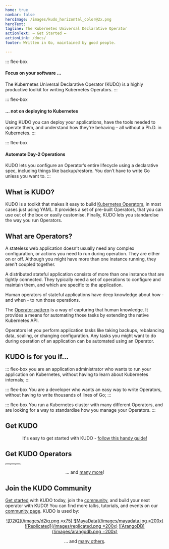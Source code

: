```yaml
---
home: true
navbar: false
heroImage: /images/kudo_horizontal_color@2x.png
heroText:
tagline: The Kubernetes Universal Declarative Operator
actionText: ⇝ Get Started ⇜
actionLink: /docs/
footer: Written in Go, maintained by good people.

---
```


<div class="flex-container">

::: flex-box
<h4>Focus on your software …</h4>
The Kubernetes Universal Declarative Operator (KUDO) is a highly productive toolkit for writing Kubernetes Operators.
:::

::: flex-box
<h4>… not on deploying to Kubernetes</h4>
Using KUDO you can deploy your applications, have the tools needed to operate them, and understand how they're behaving – all without a Ph.D. in Kubernetes.
:::

::: flex-box
<h4>Automate Day-2 Operations</h4>
KUDO lets you configure an Operator’s entire lifecycle using a declarative spec, including things like backup/restore. You don’t have to write Go unless you want to.
:::

</div>


## What is KUDO?

KUDO is a toolkit that makes it easy to build [Kubernetes Operators](#what-are-operators), in most cases just using YAML.
It provides a set of pre-built Operators, that you can use out of the box or easily customise.
Finally, KUDO lets you standardise the way you run Operators.


## What are Operators?

A stateless web application doesn’t usually need any complex configuration, or actions you need to run during operation. They are either on or off. Although you might have more than one instance running, they aren't coupled together.

A distributed stateful application consists of more than one instance that are tightly connected. They typically need a set of operations to configure and maintain them, and which are specific to the application.

Human operators of stateful applications have deep knowledge about how - and when - to run those operations.

The [Operator pattern](https://https://kubernetes.io/docs/concepts/extend-kubernetes/operator/) is a way of capturing that human knowledge. It provides a means for automating those tasks by extending the native Kubernetes API.

Operators let you perform application tasks like taking backups, rebalancing data, scaling, or changing configuration. Any tasks you might want to do during operation of an application can be automated using an Operator.

## KUDO is for you if...

<div class="flex-container">

::: flex-box
you are an application administrator who wants to run your application on Kubernetes, without having to learn about Kubernetes internals;
:::

::: flex-box
You are a developer who wants an easy way to write Operators, without having to write thousands of lines of Go;
:::

::: flex-box
You run a Kubernetes cluster with many different Operators, and are looking for a way to standardise how you manage your Operators.
:::

</div>

## Get KUDO

<center>

It's easy to get started with KUDO - [follow this handy guide!](/docs/)

</center>

## Get KUDO Operators

<div class="flex-container">

<Button text="Apache Kafka" img="/images/Apache_kafka.svg" url="https://github.com/kudobuilder/operators/tree/master/repository/kafka/docs/latest/" />

<Button text="Apache Cassandra" img="/images/Cassandra_logo.svg" url="https://github.com/kudobuilder/operators/tree/master/repository/cassandra/" />

<Button text="Apache Flink" img="/images/flink_squirrel_500.png" url="https://github.com/kudobuilder/operators/tree/master/repository/flink/" />

</div>

<center>

… and [many more](https://github.com/kudobuilder/operators/)!

</center>

## Join the KUDO Community

[Get started](docs/README.md) with KUDO today, join the [community](community/README.md), and
build your next operator with KUDO!
You can find more talks, tutorials, and events on our [community page](community/README.md#community-content).
KUDO is used by:

<center>

[![D2iQ](/images/d2iq.png =x75)](https://d2iq.com) [![MayaData](/images/mayadata.jpg =200x)](https://mayadata.io) [![Replicated](/images/replicated.png =200x)](https://replicated.com) [![ArangoDB](/images/arangodb.png =200x)](https://arangodb.com)

... and [many others](https://github.com/kudobuilder/kudo/graphs/contributors).

</center>



